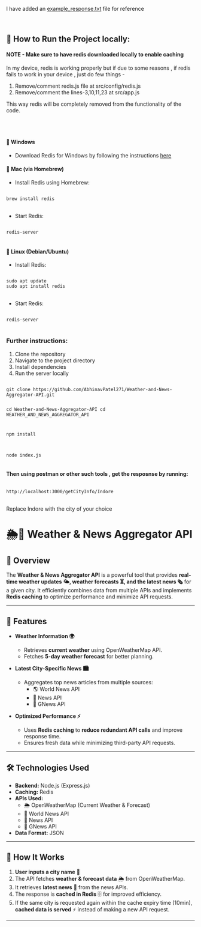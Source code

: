 <p> I have added an <a href="example_response.txt">example_response.txt</a> file for reference</p></br>


<h2>🚀 How to Run the Project locally:</h2>

<h4>NOTE - Make sure to have redis downloaded locally to enable caching</h4>
<p>In my device, redis is working properly but if due to some reasons , if redis fails to work in your device , just do few things - </p>
<ol>
   <li>Remove/comment redis.js file at src/config/redis.js</li>
   <li>Remove/comment the lines-3,10,11,23 at src/app.js</li>
</ol>
<p>This way redis will be completely removed from the functionality of the code.</p></br></br>
<h4>🔹 Windows</h4> <ul> <li>Download Redis for Windows by following the instructions <a href="https://redis.io/docs/latest/operate/oss_and_stack/install/install-redis/install-redis-on-windows/">here</a></li> </ul>
   
<h4>🔹 Mac (via Homebrew)</h4> <ul> <li>Install Redis using Homebrew:</li> </ul>
<pre>
<code>
brew install redis
</code>
</pre>
<ul> <li>Start Redis:</li> </ul>
<pre>
<code>
redis-server
</code>
</pre>

<h4>🔹 Linux (Debian/Ubuntu)</h4> <ul> <li>Install Redis:</li> </ul>
<pre>
<code>
sudo apt update
sudo apt install redis
</code>
</pre>
<ul> <li>Start Redis:</li> </ul>
<pre>
<code>
redis-server
</code>
</pre>

<h3>Further instructions: </h3>
<ol>
   <li>Clone the repository</li>
   <li>Navigate to the project directory</li>
   <li>Install dependencies</li>
   <li>Run the server locally</li>
</ol>
<pre>
<code>
git clone https://github.com/AbhinavPatel271/Weather-and-News-Aggregator-API.git


cd Weather-and-News-Aggregator-API
cd WEATHER_AND_NEWS_AGGREGATOR_API

npm install

node index.js
</code>
</pre>

<h4>Then using postman or other such tools , get the resposnse by running:</h4>
<pre>
<code>
http://localhost:3000/getCityInfo/Indore
</code>
</pre>
<p>Replace Indore with the city of your choice</p>




# 🌦️📰 Weather & News Aggregator API

## 📌 Overview
The **Weather & News Aggregator API** is a powerful tool that provides **real-time weather updates 🌤️, weather forecasts ⏳, and the latest news 🗞️** for a given city. It efficiently combines data from multiple APIs and implements **Redis caching** to optimize performance and minimize API requests.

---

## 🚀 Features
- **Weather Information 🌍**
  - Retrieves **current weather** using OpenWeatherMap API.
  - Fetches **5-day weather forecast** for better planning.
  
- **Latest City-Specific News 🏙️**
  - Aggregates top news articles from multiple sources:
    - 🌎 World News API
    - 📰 News API
    - 📢 GNews API

- **Optimized Performance ⚡**
  - Uses **Redis caching** to **reduce redundant API calls** and improve response time.
  - Ensures fresh data while minimizing third-party API requests.

---

## 🛠️ Technologies Used
- **Backend:** Node.js (Express.js)
- **Caching:** Redis
- **APIs Used:**
  - 🌦️ OpenWeatherMap (Current Weather & Forecast)
  - 📰 World News API
  - 📰 News API
  - 📰 GNews API
- **Data Format:** JSON

---

## 📌 How It Works
1. **User inputs a city name** 🌆
2. The API fetches **weather & forecast data** 🌦️ from OpenWeatherMap.
3. It retrieves **latest news** 📰 from the news APIs.
4. The response is **cached in Redis** 🗄️ for improved efficiency.
5. If the same city is requested again within the cache expiry time (10min), **cached data is served** ⚡ instead of making a new API request.

---

